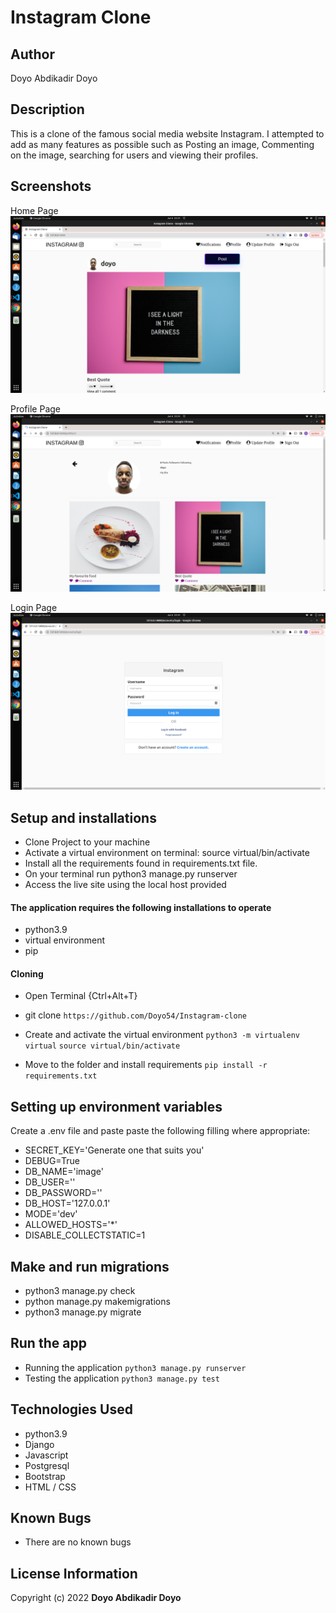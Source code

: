# Instagram Clone
## Author
Doyo Abdikadir Doyo

## Description
This is a clone of the famous social media website Instagram. I attempted to add as many features as possible such as Posting an image, Commenting on the image, searching for users and viewing their profiles.

## Screenshots
Home Page
![image](./media/images/home.png)

Profile Page
![image2](./media/images/profile.png)

Login Page
![image2](./media/images/login.png)

## Setup and installations
* Clone Project to your machine
* Activate a virtual environment on terminal: source virtual/bin/activate
* Install all the requirements found in requirements.txt file.
* On your terminal run python3 manage.py runserver
* Access the live site using the local host provided


#### The application requires the following installations to operate 
* python3.9
* virtual environment
* pip

#### Cloning

* Open Terminal {Ctrl+Alt+T}

* git clone ```https://github.com/Doyo54/Instagram-clone```

* Create and activate the virtual environment
    ```python3 -m virtualenv virtual```
    ```source virtual/bin/activate```

* Move to the folder and install requirements
    ```pip install -r requirements.txt```

## Setting up environment variables
Create a .env file and paste paste the following filling where appropriate:

* SECRET_KEY='Generate one that suits you'
* DEBUG=True
* DB_NAME='image'
* DB_USER='<your database name>'
* DB_PASSWORD='<password to your database>'
* DB_HOST='127.0.0.1'
* MODE='dev'
* ALLOWED_HOSTS='*'
* DISABLE_COLLECTSTATIC=1

## Make and run migrations
* python3 manage.py check
* python manage.py makemigrations
* python3 manage.py migrate

## Run the app
* Running the application
    ```python3 manage.py runserver```
* Testing the application
    ```python3 manage.py test```

## Technologies Used
* python3.9
* Django
* Javascript
* Postgresql
* Bootstrap
* HTML / CSS

## Known Bugs
* There are no known bugs

## License Information
 Copyright (c) 2022 **Doyo Abdikadir Doyo**